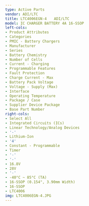 ```yaml
---
type: Active Parts
vendor: ADI/LTC
title: LTC4006EGN-4　　ADI/LTC
model: IC CHARGER BATTERY 4A 16-SSOP
left-cols:
- Product Attributes
- Categories
- PMIC - Battery Chargers
- Manufacturer
- Series
- Battery Chemistry
- Number of Cells
- Current - Charging
- Programmable Features
- Fault Protection
- Charge Current - Max
- Battery Pack Voltage
- Voltage - Supply (Max)
- Interface
- Operating Temperature
- Package / Case
- Supplier Device Package
- Base Part Number
right-cols:
- Select All
- Integrated Circuits (ICs)
- Linear Technology/Analog Devices
- '-'
- Lithium-Ion
- '4'
- Constant - Programmable
- Timer
- '-'
- '-'
- 16.8V
- 28V
- '-'
- -40°C ~ 85°C (TA)
- 16-SSOP (0.154", 3.90mm Width)
- 16-SSOP
- LTC4006
img: LTC4006EGN-4.JPG
---
```

